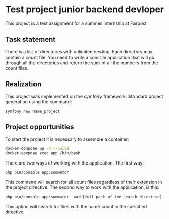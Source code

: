 # Test project junior backend devloper 

This project is a test assignment for a summer internship at Farpost

## Task statement
There is a list of directories with unlimited nesting. Each directory may contain a count file. You need to write a console application that will go through all the directories and return the sum of all the numbers from the count files.

## Realization
This project was implemented on the symfony framework. Standard project generation using the command:
```bash
symfony new name_project
```
## Project opportunities
To start the project it is necessary to assemble a container:
```bash
docker-compose up -d --build
docker-compose exec app /bin/bash
```
There are two ways of working with the application. 
The first way:
```bash
php bin/console app:summator
```
This command will search for all count files regardless of their extension in the project directive.
The second way to work with the application, is this:

```bash
php bin/console app:summator  path[full path of the search directive]
```
This option will search for files with the name count in the specified directive.
